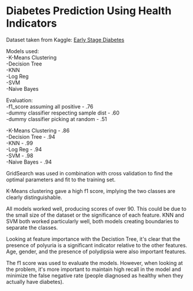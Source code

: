 # Diabetes Prediction Using Health Indicators

Dataset taken from Kaggle: [Early Stage Diabetes](https://archive.ics.uci.edu/ml/datasets/Early+stage+diabetes+risk+prediction+dataset) <br/>

Models used: <br/>
-K-Means Clustering <br/>
-Decision Tree <br/>
-KNN <br/>
-Log Reg <br/>
-SVM <br/>
-Naive Bayes <br/>

Evaluation: <br/>
-f1_score assuming all positive - .76 <br/>
-dummy classifier respecting sample dist - .60 <br/>
-dummy classifier picking at random - .51 <br/>

-K-Means Clustering - .86 <br/>
-Decision Tree - .94 <br/>
-KNN - .99 <br/>
-Log Reg - .94 <br/>
-SVM - .98 <br/>
-Naive Bayes - .94 <br/>

GridSearch was used in combination with cross validation to find the optimal parameters and fit to the training set. 

K-Means clustering gave a high f1 score, implying the two classes are clearly distinguishable.

All models worked well, producing scores of over 90. This could be due to the small size of the dataset or the significance of each feature. KNN and SVM both worked particularly well, both models creating boundaries to separate the classes. 

Looking at feature importance with the Decistion Tree, it's clear that the presence of polyuria is a significant indicator relative to the other features. Age, gender, and the presence of polydipsia were also important features. 

The f1 score was used to evaluate the models. However, when looking at the problem, it's more important to maintain high recall in the model and minimize the false negative rate (people diagnosed as healthy when they actually have diabetes).


